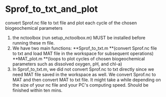 # Sprof_to_txt_and_plot
convert Sprof.nc file to txt file and plot each cycle of the chosen biogeochemical parameters

1. the nctoolbox (run setup_nctoolbox.m) MUST be installed before running these m file.
2. We have two main functions:
   **Sprof_to_txt.m **(convert Sprof.nc file to txt and load MAT file in the workspace for subsequent operations)
   **MAT_plot.m **(loops to plot cycles of chosen biogeochemical parameters such as dissolved oxygen, pH, and chl-a)
3. In Sprof_to_txt.m, we did not convert Sprof.nc to txt directly since we need MAT file saved in the workspace as well. We convert Sprof.nc to MAT and then convert MAT to txt file. It might take a while depending on the size of your nc file and your PC's computing speed. Should be finished within ten mins. 
